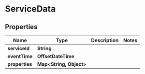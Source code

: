 

# ServiceData


## Properties

| Name | Type | Description | Notes |
|------------ | ------------- | ------------- | -------------|
|**serviceId** | **String** |  |  |
|**eventTime** | **OffsetDateTime** |  |  |
|**properties** | **Map&lt;String, Object&gt;** |  |  |



